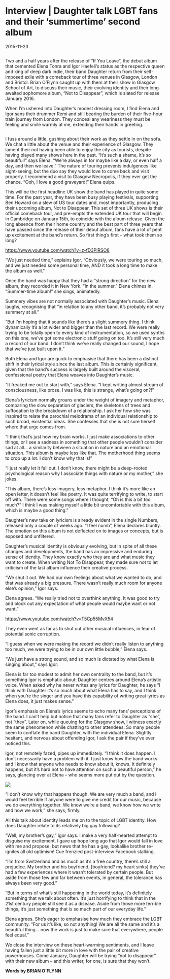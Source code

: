 # Interview | Daughter talk LGBT fans and their ‘summertime’ second album
2015-11-23

<img src="">

Two and a half years after the release of “If You Leave”, the debut album that cemented Elena Tonra and Igor Haefeli’s status as the respective queen and king of deep dark indie, their band Daughter return from their self-imposed exile with a comeback tour of three venues in Glasgow, London and Bristol. Brian O’Flynn caught up with them at their show in Glasgow School of Art, to discuss their music, their evolving identity and their long-awaited sophomore album, “Not to Disappear”, which is slated for release January 2016.

When I’m ushered into Daughter’s modest dressing room, I find Elena and Igor sans their drummer Remi and still bearing the burden of their five-hour train journey from London. They conceal any weariness they must be feeling and smile warmly at me, extending their hands in greeting.

<img src="">

I fuss around a little, gushing about their work as they settle in on the sofa. We chat a little about the venue and their experience of Glasgow. They lament their not having been able to enjoy the city as tourists, despite having played many shows here in the past. “It’s such a shame, it’s so beautiful!” says Elena. “We’re always in for maybe like a day, or even half a day, and then we leave.” The nature of touring prevents indulgences like sight-seeing, but the duo say they would love to come back and visit properly. I recommend a visit to Glasgow Necropolis, if they ever get the chance. “Ooh, I love a good graveyard!” Elena quips.

This will be the first headline UK show the band has played in quite some time. For the past year, they have been busy playing festivals, supporting Ben Howard on a slew of US tour dates and, most importantly, producing their upcoming album, Not to Disappear. This set of three UK shows is their official comeback tour, and pre-empts the extended UK tour that will begin in Cambridge on January 15th, to coincide with the album release. Given the long absence from their home country and the best part of three years that have passed since the release of their debut album, fans have a lot of pent up excitement at the band’s return. So first thing’s first – what took them so long?

https://www.youtube.com/watch?v=z-fD3PIRSO8

“We just needed time,” explains Igor. “Obviously, we were touring so much, and we just needed some personal time, AND it took a long time to make the album as well.”

Once the band was happy that they had a “strong direction” for the new album, they recorded it in New York. “In the summer,” Elena chimes in. “Summer-time album!” she sings, animatedly.

Summery vibes are not normally associated with Daughter’s music. Elena laughs, recognising that “in relation to any other band, it’s probably not very summery at all.”

“But I’m hoping that it sounds like there’s a slight summery thing. I think dynamically it’s a lot wider and bigger than the last record. We were really trying to be totally open to every kind of instrumentation, so we used synths on this one, we’ve got some electronic stuff going on too. It’s still very much a record of our band. I don’t think we’ve really changed our sound, I hope that we’ve just built upon it.”

Both Elena and Igor are quick to emphasise that there has been a distinct shift in their lyrical style since the last album. This is certainly significant, given that the band’s success is largely built around the visceral, confessional poetry that Elena weaves into Daughter’s music.

“It freaked me out to start with,” says Elena. “I kept writing almost stream of consciousness, like prose. I was like, this is strange, what’s going on?!”

Elena’s lyricism normally groans under the weight of imagery and metaphor, comparing the slow separation of glaciers, the skeletons of trees and suffocation to the breakdown of a relationship. I ask her how she was inspired to relate the parochial melodrama of an individual relationship to such broad, existential ideas. She confesses that she is not sure herself where that urge comes from.

“I think that’s just how my brain works. I just make associations to other things, or I see a sadness in something that other people wouldn’t consider sad at all… a similarity between a situation in nature and an emotional situation. This album is maybe less like that. The motherhood thing seems to crop up a lot. I don’t know why that is!”

“I just really let it fall out. I don’t know, there might be a deep-rooted psychological reason why I associate things with nature or my mother,” she jokes.

“This album, there’s less imagery, less metaphor. I think it’s more like an open letter, it doesn’t feel like poetry. It was quite terrifying to write, to start off with. There were some songs where I thought, “Oh is this a bit too much?” I think I was making myself a little bit uncomfortable with this album, which is maybe a good thing.”

Daughter’s new take on lyricism is already evident in the single Numbers, released only a couple of weeks ago. “I feel numb”, Elena declares bluntly. The emotion on this album is not deflected on to images or concepts, but is exposed and unfiltered.

Daughter’s musical identity is obviously evolving, but in spite of all these changes and developments, the band has an impressive and enduring sense of identity. They know exactly who they are and what music they want to create. When writing Not To Disappear, they made sure not to let criticism of the last album influence their creative process.

“We shut it out. We had our own feelings about what we wanted to do, and that was already a big pressure. There wasn’t really much room for anyone else’s opinion,” Igor says.

Elena agrees. “We really tried not to overthink anything. It was good to try and block out any expectation of what people would maybe want or not want.”

https://www.youtube.com/watch?v=T5Cp55MvX54

They even went as far as to shut out other musical influences, in fear of potential sonic corruption.

“I guess when we were making the record we didn’t really listen to anything too much, we were trying to be in our own little bubble,” Elena says.

“We just have a strong sound, and so much is dictated by what Elena is singing about,” says Igor.

Elena is far too modest to admit her own centrality to the band, but it’s something Igor is emphatic about: Daughter centres around Elena’s artistic voice. When asked why he never writes any lyrics for Daughter, he says “I think with Daughter it’s so much about what Elena has to say, and I think when you’re the singer and you have this capability of writing great lyrics as Elena does, it just makes sense.”

Igor’s emphasis on Elena’s lyrics seems to echo many fans’ perceptions of the band. I can’t help but notice that many fans refer to Daughter as “she”, not “they”. Later on, while queuing for the Glasgow show, I witness exactly the same phenomenon while chatting to other attendees. So many people seem to conflate the band Daughter, with the individual Elena. Slightly hesitant, and nervous about offending Igor, I ask the pair if they’ve ever noticed this.

Igor, not remotely fazed, pipes up immediately. “I think it does happen. I don’t necessarily have a problem with it. I just know how the band works and I know that anyone who needs to know about it, knows. It definitely happens, but it’s hard not to have attention on such a beautiful person,” he says, glancing over at Elena – who seems more put out by the question.

<img src="/Images/Stacey Hatfield/">

“I don’t know why that happens though. We are very much a band, and I would feel terrible if anyone were to give me credit for our music, because we do everything together. We know we’re a band, we know how we write and how we work,” she says, firmly.

All this talk about identity leads me on to the topic of LGBT identity. How does Daughter relate to its relatively big gay following?

“Well, my brother’s gay,” Igor says. I make a very half-hearted attempt to disguise my excitement. I gave up hope long ago that Igor would fall in love with me and propose, but news that he has a gay, lookalike brother re-ignites all old optimism! Cue frenzied post-interview Facebook stalking.



“I’m from Switzerland and as much as it’s a free country, there’s still a prejudice. My brother and his boyfriend, [boyfriend? my heart sinks] they’ve had a few experiences where it wasn’t tolerated by certain people. But aside from those few and far between events, in general, the tolerance has always been very good.”

“But in terms of what’s still happening in the world today, it’s definitely something that we talk about often. It’s just horrifying to think that in the 21st century people still see it as a disease. Aside from those more terrible things, it’s just something that is so much part of our everyday life.”

Elena agrees. She’s eager to emphasise how much they embrace the LGBT community. “For us it’s like, so not anything! We are all the same and it’s a beautiful thing… now the work is just to make sure that everywhere, people feel equal.”

We close the interview on these heart-warming sentiments, and I leave having fallen just a little bit more in love with the pair of creative powerhouses. Come January, Daughter will be trying “not to disappear” with their new album – and this writer, for one, is sure that they won’t.

**Words by BRIAN O’FLYNN**
